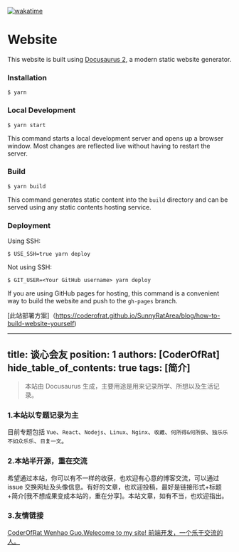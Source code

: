 [![wakatime](https://wakatime.com/badge/user/e52999f2-c6cb-40cd-81e2-52eac6413d15/project/807fa8d0-575d-4320-b998-5e6aed10da53.svg)](https://wakatime.com/badge/user/e52999f2-c6cb-40cd-81e2-52eac6413d15/project/807fa8d0-575d-4320-b998-5e6aed10da53)
# Website

This website is built using [Docusaurus 2](https://docusaurus.io/), a modern static website generator.

### Installation

```
$ yarn
```

### Local Development

```
$ yarn start
```

This command starts a local development server and opens up a browser window. Most changes are reflected live without having to restart the server.

### Build

```
$ yarn build
```

This command generates static content into the `build` directory and can be served using any static contents hosting service.

### Deployment

Using SSH:

```
$ USE_SSH=true yarn deploy
```

Not using SSH:

```
$ GIT_USER=<Your GitHub username> yarn deploy
```

If you are using GitHub pages for hosting, this command is a convenient way to build the website and push to the `gh-pages` branch.

[此站部署方案]（https://coderofrat.github.io/SunnyRatArea/blog/how-to-build-website-yourself)

---
title: 谈心会友
position: 1
authors: [CoderOfRat]
hide_table_of_contents: true
tags: [简介]
---

> 本站由 Docusaurus 生成，主要用途是用来记录所学、所想以及生活记录。

### 1.本站以专题记录为主

目前专题包括 `Vue`、`React`、`Nodejs`、`Linux`、`Nginx`、`收藏`、`何所得&何所获`、`独乐乐不如众乐乐`、`日复一文`。

### 2.本站半开源，重在交流

希望通过本站，你可以有不一样的收获，也欢迎有心意的博客交流，可以通过 issue 交换网址及头像信息。有好的文章，也欢迎投稿，最好是链接形式+标题+简介[我不想成果变成本站的，重在分享]。本站文章，如有不当，也欢迎指出。

### 3.友情链接

<div>
  <a style={{ width: "100%", height: "60px", display: "flex",alignItems: 'center',backgroundColor: 'rgba(0,25,0,.1)' }} href="https://coderofrat.github.io/SunnyRatArea/">
    <div
      style={{
        width: "58px",
        height: "58px",
        background:
          "url(https://github.com/CoderOfRat.png) no-repeat center center / 100% 100%",
        border: '1px solid rgba(255,255,255,.3)',
        borderRadius: '4px',
        overflow: 'hidden',
        margin: '0 4px 0 1px'
      }}
    ></div>
    <div style={{ height: "58px", flex: 1,overflow: 'hidden' }}>
      <div
        style={{
          display: "flex",
          flexDirection: "column",
          justifyContent: "space-around",
        }}
      >
        <span>CoderOfRat Wenhao Guo.Welecome to my site!</span>
        <span>前端开发，一个乐于交流的人。</span>
      </div>
    </div>
  </a>
</div>
